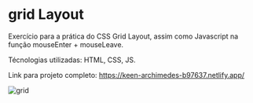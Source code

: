 # grid Layout 

Exercício para a prática do CSS Grid Layout, assim como Javascript na função mouseEnter + mouseLeave.

Técnologias utilizadas: HTML, CSS, JS. 

Link para projeto completo: 
https://keen-archimedes-b97637.netlify.app/


![grid](https://user-images.githubusercontent.com/94414829/165056594-4656ceeb-f04b-4eae-a498-5aa51bba1d74.svg)


